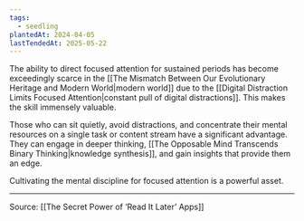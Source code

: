 ```yaml
---
tags:
  - seedling
plantedAt: 2024-04-05
lastTendedAt: 2025-05-22
---
```

The ability to direct focused attention for sustained periods has become exceedingly scarce in the [[The Mismatch Between Our Evolutionary Heritage and Modern World|modern world]] due to the [[Digital Distraction Limits Focused Attention|constant pull of digital distractions]]. This makes the skill immensely valuable.

Those who can sit quietly, avoid distractions, and concentrate their mental resources on a single task or content stream have a significant advantage. They can engage in deeper thinking, [[The Opposable Mind Transcends Binary Thinking|knowledge synthesis]], and gain insights that provide them an edge.

Cultivating the mental discipline for focused attention is a powerful asset.

---

Source: [[The Secret Power of ‘Read It Later’ Apps]]

